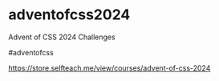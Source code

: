 # adventofcss2024
Advent of CSS 2024 Challenges

#adventofcss

https://store.selfteach.me/view/courses/advent-of-css-2024
